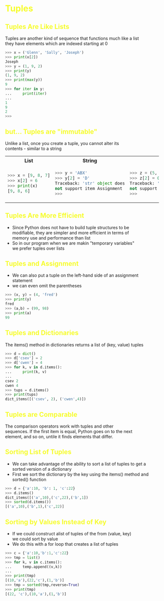 # <span style="color:#f6fc2d">Tuples</span>

## <span style="color:#f6fc2d">Tuples Are Like Lists</span>

Tuples are another kind of sequence that functions much like a list<br>
they have elements which are indexed starting at 0

```python
>>> x = ('Glenn', 'Sally', 'Joseph')
>>> print(x[2])
Joseph
>>> y = (1, 9, 2)
>>> print(y)
(1, 9, 2)
>>> print(max(y))
9
>>> for iter in y:
...     print(iter)
...
1
9
2
>>>
```

## <span style="color:#f6fc2d">but... Tuples are "immutable"</span>

Unlike a list, once you create a tuple, you cannot alter its<br>
contents - similar to a string

<table>
<tr>
<th>
List
</th>
<th>
String
</th>
<th>
Tuple
</th>
</tr>
<tr>
<td>

```python
>>> x = [9, 8, 7]
>>> x[2] = 6
>>> print(x)
[9, 8, 6]
```

</td>
<td>

```python
>>> y = 'ABX'
>>> y[2] = 'D'
Traceback: 'str' object does
not support item Assignment
>>>
```

</td>
<td>

```python
>>> z = (5, 4, 3)
>>> z[2] = 0
Traceback: 'tuple' object does
not support item Assignment
>>>
```

</td>
</tr>
</table>

## <span style="color:#f6fc2d">Tuples Are More Efficient</span>

- Since Python does not have to build tuple structures to be<br>
  modifiable, they are simpler and more efficient in terms of <br>
  memory use and performance than list
- So in our program when we are makin "temporary variables"<br>
  we prefer tuples over lists

## <span style="color:#f6fc2d">Tuples and Assignment</span>

- We can also put a tuple on the left-hand side of an assignment statement
- we can even omit the parentheses

```python
>>> (x, y) = (4, 'fred')
>>> print(y)
fred
>>> (a,b) = (99, 98)
>>> print(a)
99
```

## <span style="color:#f6fc2d">Tuples and Dictionaries</span>

The items() method in dictionaries returns a list of (key, value) tuples

```python
>>> d = dict()
>>> d['csev'] = 2
>>> d['cwen'] = 4
>>> for k, v in d.items():
...     print(k, v)
...
csev 2
cwen 4
>>> tups = d.items()
>>> print(tups)
dict_items([('csev', 2), ('cwen',4)])
```

## <span style="color:#f6fc2d">Tuples are Comparable</span>

The comparison operators work with tuples and other <br>
sequences. If the first item is equal, Python goes on to the next<br>
element, and so on, untile it finds elements that differ.

## <span style="color:#f6fc2d">Sorting List of Tuples</span>

- We can take advantage of the ability to sort a list of tuples to get a<br>
  sorted version of a dictionary
- First we sort the dictionary by the key using the items() method and <br>
  sorted() function

```python
>>> d = {'a':10, 'b': 1, 'c':22}
>>> d.items()
dict_items([('a',10),('c',22),('b',1])
>>> sorted(d.items())
[('a',10),('b',1),('c',22)]
```

## <span style="color:#f6fc2d">Sorting by Values Instead of Key</span>

- If we could construct alist of tuples of the from (value, key) <br>
  we could sort by value
- We do this with a for loop that creates a list of tuples

```python
>>> c = {'a':10,'b':1,'c':22}
>>> tmp = list()
>>> for k, v in c.items():
...     temp.append((v,k))
...
>>> print(tmp)
[(10,'a'),(22,'c'),(1,'b')]
>>> tmp = sorted(tmp,reverse=True)
>>> print(tmp)
[(22, 'c'),(10,'a'),(1,'b')]
```
